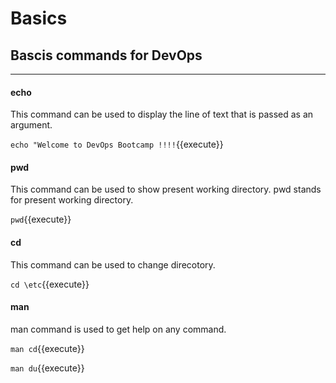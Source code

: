 # Basics
## Bascis commands for DevOps
---
#### echo
This command can be used to display the line of text that is passed as an argument. 

`echo "Welcome to DevOps Bootcamp !!!!`{{execute}}
 
#### pwd

This command can be used to show present working directory. pwd stands for present working directory.

`pwd`{{execute}}

 
#### cd

This command can be used to change direcotory.

`cd \etc`{{execute}}

#### man

man command is used to get help on any command. 

`man cd`{{execute}}

`man du`{{execute}}
